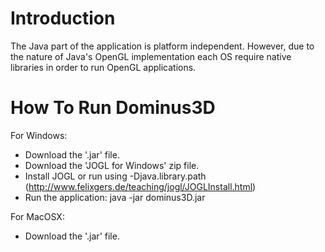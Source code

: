 # Introduction #

The Java part of the application is platform independent. However, due to the nature of Java's OpenGL implementation each OS require native libraries in order to run OpenGL applications.


# How To Run Dominus3D #

For Windows:
  * Download the '.jar' file.
  * Download the 'JOGL for Windows' zip file.
  * Install JOGL or run using -Djava.library.path (http://www.felixgers.de/teaching/jogl/JOGLInstall.html)
  * Run the application: java -jar dominus3D.jar

For MacOSX:
  * Download the '.jar' file.